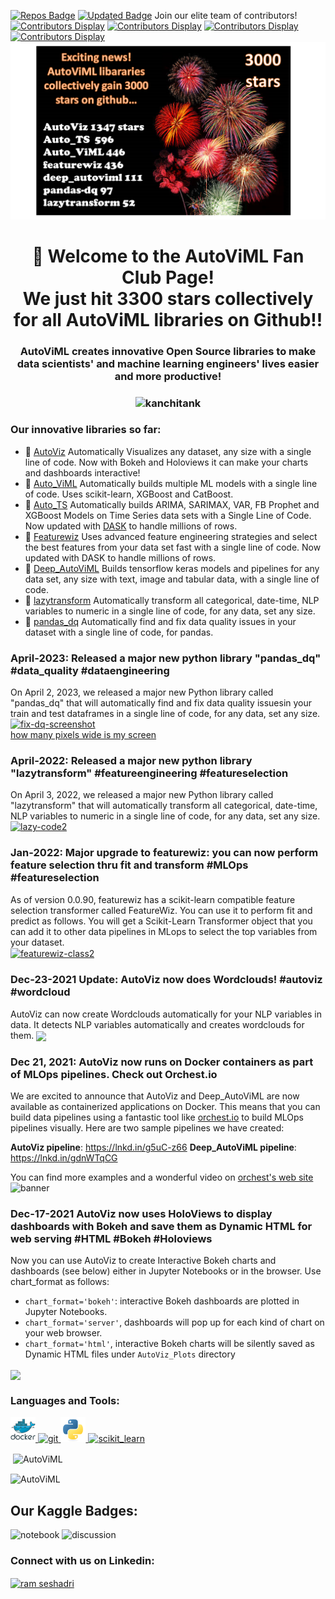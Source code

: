 [![Repos Badge](https://badges.pufler.dev/repos/AutoViML)](https://badges.pufler.dev)
[![Updated Badge](https://badges.pufler.dev/updated/AutoViML/featurewiz)](https://badges.pufler.dev)
Join our elite team of contributors!
[![Contributors Display](https://badges.pufler.dev/contributors/AutoViML/AutoViz?size=40&padding=5&bots=true)](https://badges.pufler.dev)
[![Contributors Display](https://badges.pufler.dev/contributors/AutoViML/deep_autoviml?size=40&padding=5&bots=true)](https://badges.pufler.dev)
[![Contributors Display](https://badges.pufler.dev/contributors/AutoViML/Auto_TS?size=40&padding=5&bots=true)](https://badges.pufler.dev)
[![Contributors Display](https://badges.pufler.dev/contributors/AutoViML/featurewiz?size=40&padding=5&bots=true)](https://badges.pufler.dev)
![image3000](image3000.png)
<h1 align="center">👋 Welcome to the AutoViML Fan Club Page!<br> We just hit 3300 stars collectively for all AutoViML libraries on Github!!</h1>
<h3 align="center">AutoViML creates innovative Open Source libraries to make data scientists' and machine learning engineers' lives easier and more productive! </h3>
<h3 align="center">
  <img src="https://komarev.com/ghpvc/?username=AutoViML&label=Profile%20views&style=for-the-badge" alt="kanchitank"/>
</h3>

### Our innovative libraries so far:
- 🤝 [AutoViz](https://github.com/AutoViML/AutoViz) Automatically Visualizes any dataset, any size with a single line of code. Now with Bokeh and Holoviews it can make your charts and dashboards interactive!
- 🤝 [Auto_ViML](https://github.com/AutoViML/Auto_ViML) Automatically builds multiple ML models with a single line of code. Uses scikit-learn, XGBoost and CatBoost.
- 🤝 [Auto_TS](https://github.com/AutoViML/Auto_TS) Automatically builds ARIMA, SARIMAX, VAR, FB Prophet and XGBoost Models on Time Series data sets with a Single Line of Code. Now updated with [DASK](https://dask.org/) to handle millions of rows.
- 🤝 [Featurewiz](https://github.com/AutoViML/featurewiz) Uses advanced feature engineering strategies and select the best features from your data set fast with a single line of code. Now updated with DASK to handle millions of rows.
- 🤝 [Deep_AutoViML](https://github.com/AutoViML/deep_autoviml) Builds tensorflow keras models and pipelines for any data set, any size with text, image and tabular data, with a single line of code.
- 🤝 [lazytransform](https://github.com/AutoViML/lazytransform) Automatically transform all categorical, date-time, NLP variables to numeric in a single line of code, for any data, set any size. 
- 🤝 [pandas_dq](https://github.com/AutoViML/pandas_dq) Automatically find and fix data quality issues in your dataset with a single line of code, for pandas.

### April-2023: Released a major new python library "pandas_dq" #data_quality #dataengineering
On April 2, 2023, we released a major new Python library called "pandas_dq" that will automatically find and fix data quality issuesin your train and test dataframes in a single line of code, for any data, set any size. 
<a href="[https://ibb.co/X5dDqFv](https://github.com/AutoViML/pandas_dq)"><img src="https://i.ibb.co/vdrhSLK/fix-dq-screenshot.png" alt="fix-dq-screenshot" border="0"></a><br /><a target='_blank' href='https://whatsmyscreenresolution.com/'>how many pixels wide is my screen</a><br />

### April-2022: Released a major new python library "lazytransform" #featureengineering #featureselection
On April 3, 2022, we released a major new Python library called "lazytransform" that will automatically transform all categorical, date-time, NLP variables to numeric in a single line of code, for any data, set any size. 
<a href="https://github.com/AutoViML/lazytransform"><img src="https://i.ibb.co/xYm0jwW/lazy-code2.png" alt="lazy-code2" border="0"></a>                                                                                                                                           
### Jan-2022: Major upgrade to featurewiz: you can now perform feature selection thru fit and transform #MLOps #featureselection
As of version 0.0.90, featurewiz has a scikit-learn compatible feature selection transformer called FeatureWiz. You can use it to perform fit and predict as follows. You will get a Scikit-Learn Transformer object that you can add it to other data pipelines in MLops to select the top variables from your dataset. <br>
<a href="https://github.com/AutoViML/featurewiz"><img align="center" src="https://i.ibb.co/VTd0kcv/featurewiz-class2.jpg" alt="featurewiz-class2" border="0" /></a>

### Dec-23-2021 Update: AutoViz now does Wordclouds! #autoviz #wordcloud
AutoViz can now create Wordclouds automatically for your NLP variables in data. It detects NLP variables automatically and creates wordclouds for them.
<img align="center" src="https://i.postimg.cc/DyT466xP/wordclouds.png">

### Dec 21, 2021: AutoViz now runs on Docker containers as part of MLOps pipelines. Check out Orchest.io
We are excited to announce that AutoViz and Deep_AutoViML are now available as containerized applications on Docker. This means that you can build data pipelines using a fantastic tool like [orchest.io](orchest.io) to build MLOps pipelines visually. Here are two sample pipelines we have created:

<b>AutoViz pipeline</b>: https://lnkd.in/g5uC-z66
<b>Deep_AutoViML pipeline</b>: https://lnkd.in/gdnWTqCG

You can find more examples and a wonderful video on [orchest's web site](https://github.com/orchest/orchest-examples)
![banner](https://github.com/rsesha/autoviz_pipeline/blob/main/autoviz_orchest.png)

### Dec-17-2021 AutoViz now uses HoloViews to display dashboards with Bokeh and save them as Dynamic HTML for web serving #HTML #Bokeh #Holoviews
Now you can use AutoViz to create Interactive Bokeh charts and dashboards (see below) either in Jupyter Notebooks or in the browser. Use chart_format as follows:
- `chart_format='bokeh'`: interactive Bokeh dashboards are plotted in Jupyter Notebooks.
- `chart_format='server'`, dashboards will pop up for each kind of chart on your web browser.
- `chart_format='html'`, interactive Bokeh charts will be silently saved as Dynamic HTML files under `AutoViz_Plots` directory
<img align="center" src="https://i.postimg.cc/MTCZ6GzQ/Auto-Viz-HTML-dashboards.png" />

<h3 align="left">Languages and Tools:</h3>
<p align="left"> <a href="https://www.docker.com/" target="_blank"> <img src="https://raw.githubusercontent.com/devicons/devicon/master/icons/docker/docker-original-wordmark.svg" alt="docker" width="40" height="40"/> </a> <a href="https://git-scm.com/" target="_blank"> <img src="https://www.vectorlogo.zone/logos/git-scm/git-scm-icon.svg" alt="git" width="40" height="40"/> </a> <a href="https://www.python.org" target="_blank"> <img src="https://raw.githubusercontent.com/devicons/devicon/master/icons/python/python-original.svg" alt="python" width="40" height="40"/> </a> <a href="https://scikit-learn.org/" target="_blank"> <img src="https://upload.wikimedia.org/wikipedia/commons/0/05/Scikit_learn_logo_small.svg" alt="scikit_learn" width="40" height="40"/> </a> </p>

<p>&nbsp;<img align="center" src="https://github-readme-stats.vercel.app/api?username=AutoViML&show_icons=true&locale=en" alt="AutoViML" /></p>

<p><img align="center" src="https://github-readme-streak-stats.herokuapp.com/?user=AutoViML&" alt="AutoViML" /></p>

<h2 align="left">Our Kaggle Badges:</h2>

![notebook](https://road-to-kaggle-grandmaster.vercel.app/api/badges/rsesha/notebook/light) ![discussion](https://road-to-kaggle-grandmaster.vercel.app/api/badges/rsesha/discussion/light)

<h3 align="left">Connect with us on Linkedin:</h3>
<p align="left">
<a href="https://www.linkedin.com/in/ram-seshadri-nyc-nj/" target="blank"><img align="center" src="https://cdn.jsdelivr.net/npm/simple-icons@3.0.1/icons/linkedin.svg" alt="ram seshadri" height="30" width="40" /></a>
</p>

